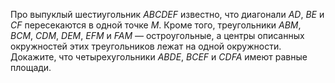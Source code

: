 Про выпуклый шестиугольник $ABCDEF$ известно, что диагонали $AD$, $BE$ 
и $CF$ пересекаются в одной точке $M$. Кроме того, треугольники $ABM$, $BCM$, 
$CDM$, $DEM$, $EFM$ и $FAM$ —  остроугольные, а центры описанных окружностей 
этих треугольников лежат на одной окружности. Докажите, что четырехугольники 
$ABDE$, $BCEF$ и $CDFA$ имеют равные площади.